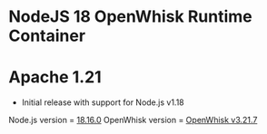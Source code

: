 <!--
#
# Licensed to the Apache Software Foundation (ASF) under one or more
# contributor license agreements.  See the NOTICE file distributed with
# this work for additional information regarding copyright ownership.
# The ASF licenses this file to You under the Apache License, Version 2.0
# (the "License"); you may not use this file except in compliance with
# the License.  You may obtain a copy of the License at
#
#     http://www.apache.org/licenses/LICENSE-2.0
#
# Unless required by applicable law or agreed to in writing, software
# distributed under the License is distributed on an "AS IS" BASIS,
# WITHOUT WARRANTIES OR CONDITIONS OF ANY KIND, either express or implied.
# See the License for the specific language governing permissions and
# limitations under the License.
#
-->

# NodeJS 18 OpenWhisk Runtime Container

# Apache 1.21
  - Initial release with support for Node.js v1.18

Node.js version = [18.16.0](https://nodejs.org/en/blog/release/v18.16.0/)
OpenWhisk version = [OpenWhisk v3.21.7](https://www.npmjs.com/package/openwhisk)
